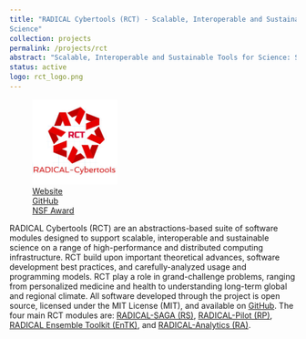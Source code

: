 ```yaml
---
title: "RADICAL Cybertools (RCT) - Scalable, Interoperable and Sustainable Tools for
Science"
collection: projects
permalink: /projects/rct
abstract: "Scalable, Interoperable and Sustainable Tools for Science: Supporting scalable, interoperable and sustainable science on a range of high-performance and distributed computing infrastructures."
status: active
logo: rct_logo.png
---
```


<div class="project-description">
	<figure>
		<img src="../images/projects/rct_logo.png" width="150">
		<figcaption>
			<a href="https://radical-cybertools.github.io/">
				<i class="fas fa-home"></i> Website
			</a>
			<br>
			<a href="https://github.com/radical-cybertools">
				<i class="fab fa-github"></i> GitHub
			</a>
			<br>
			<a href="https://www.nsf.gov/awardsearch/showAward?AWD_ID=1440677">
				<i class="fas fa-award"></i> NSF Award
			</a>
		</figcaption>
	</figure>
	RADICAL Cybertools (RCT) are an abstractions-based suite of software modules designed to support scalable, interoperable and sustainable science on a range of high-performance and distributed computing infrastructure. RCT build upon important theoretical advances, software development best practices, and carefully-analyzed usage and programming models. RCT play a role in grand-challenge problems, ranging from personalized medicine and health to understanding long-term global and regional climate. All software developed through the project is open source, licensed under the MIT License (MIT), and available on <a href="https://github.com/radical-cybertools">GitHub</a>. The four main RCT modules are: <a href="https://github.com/radical-cybertools/saga-python">RADICAL-SAGA (RS)</a>, <a href="https://github.com/radical-cybertools/radical.pilot">RADICAL-Pilot (RP)</a>, <a href="https://github.com/radical-cybertools/radical.entk">RADICAL Ensemble Toolkit (EnTK)</a>, and <a href="https://github.com/radical-cybertools/radical.analytics">RADICAL-Analytics (RA)</a>.
</div>